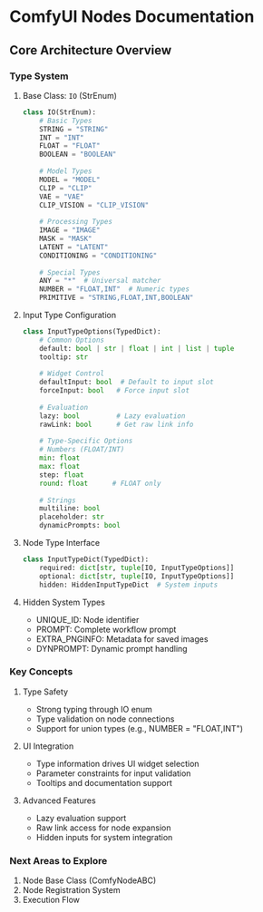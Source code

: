 # ComfyUI Nodes Documentation

## Core Architecture Overview

### Type System
1. Base Class: `IO` (StrEnum)
   ```python
   class IO(StrEnum):
       # Basic Types
       STRING = "STRING"
       INT = "INT"
       FLOAT = "FLOAT"
       BOOLEAN = "BOOLEAN"
       
       # Model Types
       MODEL = "MODEL"
       CLIP = "CLIP"
       VAE = "VAE"
       CLIP_VISION = "CLIP_VISION"
       
       # Processing Types
       IMAGE = "IMAGE"
       MASK = "MASK"
       LATENT = "LATENT"
       CONDITIONING = "CONDITIONING"
       
       # Special Types
       ANY = "*"  # Universal matcher
       NUMBER = "FLOAT,INT"  # Numeric types
       PRIMITIVE = "STRING,FLOAT,INT,BOOLEAN"
   ```

2. Input Type Configuration
   ```python
   class InputTypeOptions(TypedDict):
       # Common Options
       default: bool | str | float | int | list | tuple
       tooltip: str
       
       # Widget Control
       defaultInput: bool  # Default to input slot
       forceInput: bool   # Force input slot
       
       # Evaluation
       lazy: bool         # Lazy evaluation
       rawLink: bool      # Get raw link info
       
       # Type-Specific Options
       # Numbers (FLOAT/INT)
       min: float
       max: float
       step: float
       round: float      # FLOAT only
       
       # Strings
       multiline: bool
       placeholder: str
       dynamicPrompts: bool
   ```

3. Node Type Interface
   ```python
   class InputTypeDict(TypedDict):
       required: dict[str, tuple[IO, InputTypeOptions]]
       optional: dict[str, tuple[IO, InputTypeOptions]]
       hidden: HiddenInputTypeDict  # System inputs
   ```

4. Hidden System Types
   - UNIQUE_ID: Node identifier
   - PROMPT: Complete workflow prompt
   - EXTRA_PNGINFO: Metadata for saved images
   - DYNPROMPT: Dynamic prompt handling

### Key Concepts
1. Type Safety
   - Strong typing through IO enum
   - Type validation on node connections
   - Support for union types (e.g., NUMBER = "FLOAT,INT")

2. UI Integration
   - Type information drives UI widget selection
   - Parameter constraints for input validation
   - Tooltips and documentation support

3. Advanced Features
   - Lazy evaluation support
   - Raw link access for node expansion
   - Hidden inputs for system integration

### Next Areas to Explore
1. Node Base Class (ComfyNodeABC)
2. Node Registration System
3. Execution Flow
